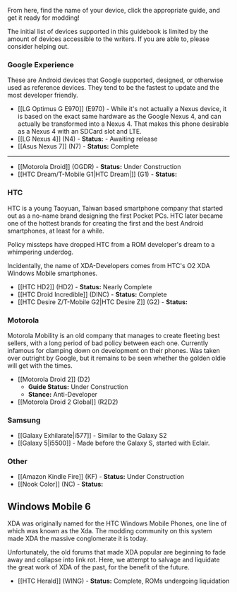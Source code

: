 From here, find the name of your device, click the appropriate guide, and get it ready for modding!

The initial list of devices supported in this guidebook is limited by the amount of devices accessible to the writers. If you are able to, please consider helping out.

### Google Experience

These are Android devices that Google supported, designed, or otherwise used as reference devices. They tend to be the fastest to update and the most developer friendly.

* [[LG Optimus G E970]] (E970) - While it's not actually a Nexus device, it is based on the exact same hardware as the Google Nexus 4, and can actually be transformed into a Nexus 4. That makes this phone desirable as a Nexus 4 with an SDCard slot and LTE.
* [[LG Nexus 4]] (N4) - **Status:** - Awaiting release
* [[Asus Nexus 7]] (N7) - **Status:** Complete

---

* [[Motorola Droid]] (OGDR) - **Status:** Under Construction
* [[HTC Dream/T-Mobile G1|HTC Dream|]] (G1) - **Status:**

### HTC

HTC is a young Taoyuan, Taiwan based smartphone company that started out as a no-name brand designing the first Pocket PCs. HTC later became one of the hottest brands for creating the first and the best Android smartphones, at least for a while.

Policy missteps have dropped HTC from a ROM developer's dream to a whimpering underdog.

Incidentally, the name of XDA-Developers comes from HTC's O2 XDA Windows Mobile smartphones.

* [[HTC HD2]] (HD2) - **Status:** Nearly Complete
* [[HTC Droid Incredible]] (DINC) - **Status:** Complete
* [[HTC Desire Z/T-Mobile G2|HTC Desire Z]] (G2) - **Status:**

### Motorola

Motorola Mobility is an old company that manages to create fleeting best sellers, with a long period of bad policy between each one. Currently infamous for clamping down on development on their phones. Was taken over outright by Google, but it remains to be seen whether the golden oldie will get with the times.

* [[Motorola Droid 2]] (D2)
  - **Guide Status:** Under Construction
  - **Stance:** Anti-Developer
* [[Motorola Droid 2 Global]] (R2D2)
  
### Samsung

* [[Galaxy Exhilarate|i577]] - Similar to the Galaxy S2
* [[Galaxy 5|i5500]] - Made before the Galaxy S, started with Eclair.

### Other

* [[Amazon Kindle Fire]] (KF) - **Status:** Under Construction
* [[Nook Color]] (NC) - **Status:**

## Windows Mobile 6

XDA was originally named for the HTC Windows Mobile Phones, one line of which was known as the Xda. The modding community on this system made XDA the massive conglomerate it is today.

Unfortunately, the old forums that made XDA popular are beginning to fade away and collapse into link rot. Here, we attempt to salvage and liquidate the great work of XDA of the past, for the benefit of the future.

* [[HTC Herald]] (WING) - **Status:** Complete, ROMs undergoing liquidation